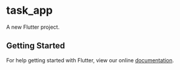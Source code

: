 # task_app

A new Flutter project.

## Getting Started

For help getting started with Flutter, view our online
[documentation](https://flutter.io/).
